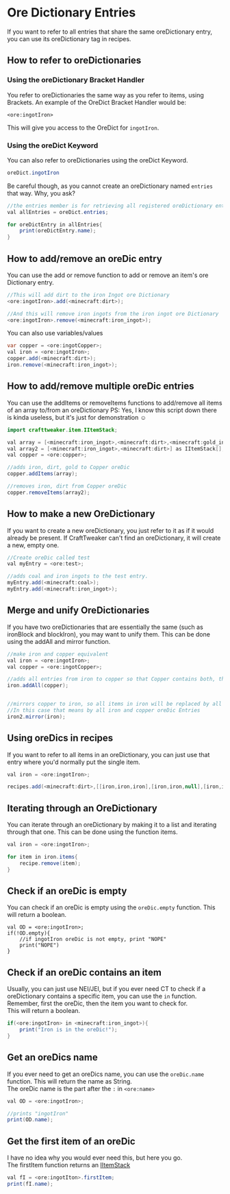 # Ore Dictionary  Entries

If you want to refer to all entries that share the same oreDictionary entry, you can use its oreDictionary tag in recipes.


## How to refer to oreDictionaries

### Using the oreDictionary Bracket Handler
You refer to oreDictionaries the same way as you refer to items, using Brackets.
An example of the OreDict Bracket Handler would be:

```
<ore:ingotIron>
```
This will give you access to the OreDict for `ingotIron`.


### Using the oreDict Keyword
You can also refer to oreDictionaries using the oreDict Keyword.

```java
oreDict.ingotIron
```

Be careful though, as you cannot create an oreDictionary named `entries` that way. Why, you ask?  

```java
//the entries member is for retrieving all registered oreDictionary entries!
val allEntries = oreDict.entries;

for oreDictEntry in allEntries{
	print(oreDictEntry.name);
}

```



## How to add/remove an oreDic entry

You can use the add or remove function to add or remove an item's ore Dictionary entry.

```java
//This will add dirt to the iron Ingot ore Dictionary
<ore:ingotIron>.add(<minecraft:dirt>);

//And this will remove iron ingots from the iron ingot ore Dictionary
<ore:ingotIron>.remove(<minecraft:iron_ingot>);
```

You can also use variables/values

```java
var copper = <ore:ingotCopper>;
val iron = <ore:ingotIron>;
copper.add(<minecraft:dirt>);
iron.remove(<minecraft:iron_ingot>);
```

## How to add/remove multiple oreDic entries

You can use the addItems or removeItems functions to add/remove all items of an array to/from an oreDictionary
PS: Yes, I know this script down there is kinda useless, but it's just for demonstration ☺

```java
import crafttweaker.item.IItemStack;

val array = [<minecraft:iron_ingot>,<minecraft:dirt>,<minecraft:gold_ingot>] as IItemStack[];
val array2 = [<minecraft:iron_ingot>,<minecraft:dirt>] as IItemStack[];
val copper = <ore:copper>;

//adds iron, dirt, gold to Copper oreDic
copper.addItems(array);

//removes iron, dirt from Copper oreDic
copper.removeItems(array2);

```


## How to make a new OreDictionary

If you want to create a new oreDictionary, you just refer to it as if it would already be present.
If CraftTweaker can't find an oreDictionary, it will create a new, empty one.

```java
//Create oreDic called test
val myEntry = <ore:test>;

//adds coal and iron ingots to the test entry.
myEntry.add(<minecraft:coal>);
myEntry.add(<minecraft:iron_ingot>);
```

## Merge and unify OreDictionaries

If you have two oreDictionaries that are essentially the same (such as ironBlock and blockIron), you may want to unify them.
This can be done using the addAll and mirror function.

```java
//make iron and copper equivalent
val iron = <ore:ingotIron>;
val copper = <ore:ingotCopper>;

//adds all entries from iron to copper so that Copper contains both, the iron and copper oreDic entries
iron.addAll(copper); 


//mirrors copper to iron, so all items in iron will be replaced by all the ones in copper.
//In this case that means by all iron and copper oreDic Entries
iron2.mirror(iron);
```

## Using oreDics in recipes

If you want to refer to all items in an oreDictionary, you can just use that entry where you'd normally put the single item.
```java
val iron = <ore:ingotIron>;

recipes.add(<minecraft:dirt>,[[iron,iron,iron],[iron,iron,null],[iron,iron,iron]]);
```

## Iterating through an OreDictionary

You can iterate through an oreDictionary by making it to a list and iterating through that one.
This can be done using the function items.

```java
val iron = <ore:ingotIron>;

for item in iron.items{
	recipe.remove(item);
}
```

## Check if an oreDic is empty

You can check if an oreDic is empty using the `oreDic.empty` function. This will return a boolean.
```
val OD = <ore:ingotIron>;
if(!OD.empty){
	//if ingotIron oreDic is not empty, print "NOPE"
	print("NOPE")
}
```

## Check if an oreDic contains an item

Usually, you can just use NEI/JEI, but if you ever need CT to check if a oreDictionary contains a specific item, you can use the `in` function.  
Remember, first the oreDic, then the item you want to check for.  
This will return a boolean.

```java
if(<ore:ingotIron> in <minecraft:iron_ingot>){
	print("Iron is in the oreDic!");
}
```

## Get an oreDics name

If you ever need to get an oreDics name, you can use the `oreDic.name` function. This will return the name as String.  
The oreDic name is the part after the `:` in `<ore:name>`

```java
val OD = <ore:ingotIron>;

//prints "ingotIron"
print(OD.name);
```

## Get the first item of an oreDic

I have no idea why you would ever need this, but here you go.  
The firstItem function returns an [IItemStack](/Vanilla/Items/IItemStack)

```java
val fI = <ore:ingotIton>.firstItem;
print(fI.name);
```
